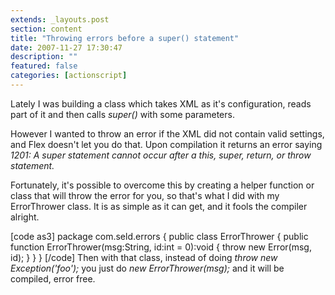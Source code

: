 ```yaml
---
extends: _layouts.post
section: content
title: "Throwing errors before a super() statement"
date: 2007-11-27 17:30:47
description: ""
featured: false
categories: [actionscript]
---
```

Lately I was building a class which takes XML as it's configuration, reads part of it and then calls *super()* with some parameters.

However I wanted to throw an error if the XML did not contain valid settings, and Flex doesn't let you do that. Upon compilation it returns an error saying *1201: A super statement cannot occur after a this, super, return, or throw statement.*

Fortunately, it's possible to overcome this by creating a helper function or class that will throw the error for you, so that's what I did with my ErrorThrower class. It is as simple as it can get, and it fools the compiler alright.

 \[code as3\] package com.seld.errors { public class ErrorThrower { public function ErrorThrower(msg:String, id:int = 0):void { throw new Error(msg, id); } } } \[/code\] Then with that class, instead of doing *throw new Exception('foo');* you just do *new ErrorThrower(msg);* and it will be compiled, error free.